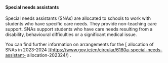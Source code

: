 ####  Special needs assistants

Special needs assistants (SNAs) are allocated to schools to work with students
who have specific care needs. They provide non-teaching care support. SNAs
support students who have care needs resulting from a disability, behavioural
difficulties or a significant medical issue.

You can find further information on arrangements for the [ allocation of SNAs
in 2023-2024 ](https://www.gov.ie/en/circular/6180a-special-needs-assistant-
allocation-202324/) .
